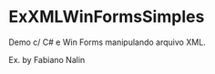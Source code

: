 ExXMLWinFormsSimples
====================

Demo c/ C# e Win Forms manipulando arquivo XML.

Ex. by Fabiano Nalin

